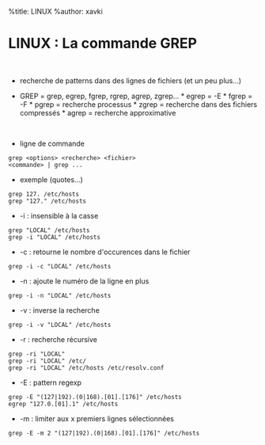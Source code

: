 %title: LINUX
%author: xavki


# LINUX : La commande GREP


<br>

* recherche de patterns dans des lignes de fichiers (et un peu plus...)

* GREP = grep, egrep, fgrep, rgrep, agrep, zgrep...
		* egrep = -E
		* fgrep = -F
		* pgrep = recherche processus
		* zgrep = recherche dans des fichiers compressés
		* agrep = recherche approximative

<br>


* ligne de commande

```
grep <options> <recherche> <fichier>
<commande> | grep ...
```

* exemple (quotes...)

```
grep 127. /etc/hosts
grep "127." /etc/hosts
```

* -i : insensible à la casse

```
grep "LOCAL" /etc/hosts
grep -i "LOCAL" /etc/hosts
```

* -c : retourne le nombre d'occurences dans le fichier

```
grep -i -c "LOCAL" /etc/hosts
```

* -n : ajoute le numéro de la ligne en plus

```
grep -i -n "LOCAL" /etc/hosts
```

* -v : inverse la recherche

```
grep -i -v "LOCAL" /etc/hosts
```

* -r : recherche récursive

```
grep -ri "LOCAL" 
grep -ri "LOCAL" /etc/
grep -ri "LOCAL" /etc/hosts /etc/resolv.conf
```

* -E : pattern regexp

```
grep -E "(127|192).(0|168).[01].[176]" /etc/hosts
egrep "127.0.[01].1" /etc/hosts
```

* -m : limiter aux x premiers lignes sélectionnées

```
grep -E -m 2 "(127|192).(0|168).[01].[176]" /etc/hosts
```
